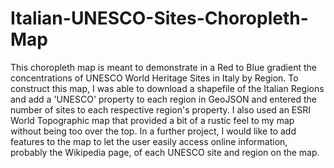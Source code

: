 # Italian-UNESCO-Sites-Choropleth-Map
This choropleth map is meant to demonstrate in a Red to Blue gradient the concentrations of UNESCO World Heritage Sites in Italy by Region. To construct this map, I was able to download a shapefile of the Italian Regions and add a 'UNESCO' property to each region in GeoJSON and entered the number of sites to each respective region's property. I also used an ESRI World Topographic map that provided a bit of a rustic feel to my map without being too over the top. In a further project, I would like to add features to the map to let the user easily access online information, probably the Wikipedia page, of each UNESCO site and region on the map.
